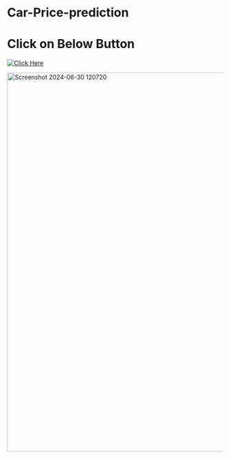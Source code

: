 # Car-Price-prediction

# Click on Below Button
[![Click Here](https://static.streamlit.io/badges/streamlit_badge_black_white.svg)](https://car-price-predictionappio-ltg6pxbzeuxvxcatxmr3am.streamlit.app/)



<img width="884" alt="Screenshot 2024-06-30 120720" src="https://github.com/AAS786/Car-Price-prediction-ML-Project/assets/149858827/8238c745-31f7-44f7-aab7-ce9cfdaf475a">
